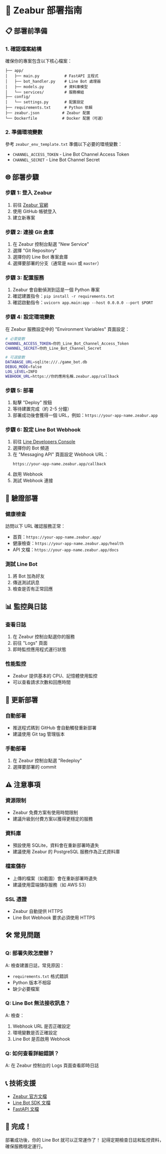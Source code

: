 # 🚀 Zeabur 部署指南

## 📋 部署前準備

### 1. 確認檔案結構
確保你的專案包含以下核心檔案：
```
├── app/
│   ├── main.py           # FastAPI 主程式
│   ├── bot_handler.py    # Line Bot 處理器
│   ├── models.py         # 資料庫模型
│   └── services/         # 服務模組
├── config/
│   └── settings.py       # 配置設定
├── requirements.txt      # Python 依賴
├── zeabur.json          # Zeabur 配置
└── Dockerfile           # Docker 配置（可選）
```

### 2. 準備環境變數
參考 `zeabur_env_template.txt` 準備以下必要的環境變數：
- `CHANNEL_ACCESS_TOKEN` - Line Bot Channel Access Token
- `CHANNEL_SECRET` - Line Bot Channel Secret

## 🌐 部署步驟

### 步驟 1: 登入 Zeabur
1. 前往 [Zeabur 官網](https://zeabur.com/)
2. 使用 GitHub 帳號登入
3. 建立新專案

### 步驟 2: 連接 Git 倉庫
1. 在 Zeabur 控制台點選 "New Service"
2. 選擇 "Git Repository"
3. 選擇你的 Line Bot 專案倉庫
4. 選擇要部署的分支（通常是 `main` 或 `master`）

### 步驟 3: 配置服務
1. Zeabur 會自動偵測到這是一個 Python 專案
2. 確認建置指令：`pip install -r requirements.txt`
3. 確認啟動指令：`uvicorn app.main:app --host 0.0.0.0 --port $PORT`

### 步驟 4: 設定環境變數
在 Zeabur 服務設定中的 "Environment Variables" 頁面設定：

```bash
# 必要變數
CHANNEL_ACCESS_TOKEN=你的_Line_Bot_Channel_Access_Token
CHANNEL_SECRET=你的_Line_Bot_Channel_Secret

# 可選變數
DATABASE_URL=sqlite:///./game_bot.db
DEBUG_MODE=false
LOG_LEVEL=INFO
WEBHOOK_URL=https://你的應用名稱.zeabur.app/callback
```

### 步驟 5: 部署
1. 點擊 "Deploy" 按鈕
2. 等待建置完成（約 2-5 分鐘）
3. 部署成功後會獲得一個 URL，例如：`https://your-app-name.zeabur.app`

### 步驟 6: 設定 Line Bot Webhook
1. 前往 [Line Developers Console](https://developers.line.biz/)
2. 選擇你的 Bot 頻道
3. 在 "Messaging API" 頁面設定 Webhook URL：
   ```
   https://your-app-name.zeabur.app/callback
   ```
4. 啟用 Webhook
5. 測試 Webhook 連接

## 🔧 驗證部署

### 健康檢查
訪問以下 URL 確認服務正常：
- 首頁：`https://your-app-name.zeabur.app/`
- 健康檢查：`https://your-app-name.zeabur.app/health`
- API 文檔：`https://your-app-name.zeabur.app/docs`

### 測試 Line Bot
1. 將 Bot 加為好友
2. 傳送測試訊息
3. 檢查是否有正常回應

## 📊 監控與日誌

### 查看日誌
1. 在 Zeabur 控制台點選你的服務
2. 前往 "Logs" 頁面
3. 即時監控應用程式運行狀態

### 性能監控
- Zeabur 提供基本的 CPU、記憶體使用監控
- 可以查看請求次數和回應時間

## 🔄 更新部署

### 自動部署
- 推送程式碼到 GitHub 會自動觸發重新部署
- 建議使用 Git tag 管理版本

### 手動部署
1. 在 Zeabur 控制台點選 "Redeploy"
2. 選擇要部署的 commit

## ⚠️ 注意事項

### 資源限制
- Zeabur 免費方案有使用時間限制
- 建議升級到付費方案以獲得更穩定的服務

### 資料庫
- 預設使用 SQLite，資料會在重新部署時遺失
- 建議使用 Zeabur 的 PostgreSQL 服務作為正式資料庫

### 檔案儲存
- 上傳的檔案（如截圖）會在重新部署時遺失
- 建議使用雲端儲存服務（如 AWS S3）

### SSL 憑證
- Zeabur 自動提供 HTTPS
- Line Bot Webhook 要求必須使用 HTTPS

## 🛠️ 常見問題

### Q: 部署失敗怎麼辦？
A: 檢查建置日誌，常見原因：
- `requirements.txt` 格式錯誤
- Python 版本不相容
- 缺少必要檔案

### Q: Line Bot 無法接收訊息？
A: 檢查：
1. Webhook URL 是否正確設定
2. 環境變數是否正確設定
3. Line Bot 是否啟用 Webhook

### Q: 如何查看詳細錯誤？
A: 在 Zeabur 控制台的 Logs 頁面查看即時日誌

## 📞 技術支援

- [Zeabur 官方文檔](https://zeabur.com/docs)
- [Line Bot SDK 文檔](https://line.github.io/line-bot-sdk-python/)
- [FastAPI 文檔](https://fastapi.tiangolo.com/)

## 🎉 完成！

部署成功後，你的 Line Bot 就可以正常運作了！
記得定期檢查日誌和監控資料，確保服務穩定運行。
